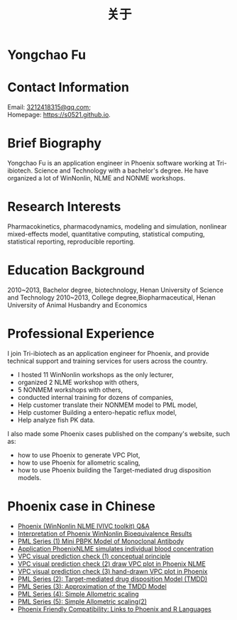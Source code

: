 ﻿---
title: "关于"
slug: "en/vitae"
---
# Yongchao Fu

# Contact Information
Email: 3212418315@qq.com;  
Homepage: https://s0521.github.io.

# Brief Biography
Yongchao Fu is an application engineer in Phoenix software working at Tri-ibiotech. Science and Technology with a bachelor's degree. He have organized a lot of WinNonlin, NLME and NONME workshops. 

# Research Interests
Pharmacokinetics, pharmacodynamics, modeling and simulation, nonlinear mixed-effects model, quantitative computing, statistical computing, statistical reporting, reproducible reporting.

# Education Background
2010~2013, Bachelor degree, biotechnology, Henan University of Science and Technology
2010~2013, College degree,Biopharmaceutical, Henan University of Animal Husbandry and Economics

# Professional Experience
I join Tri-ibiotech as an  application engineer for Phoenix, and provide technical support and training services for users across the country.   
* I hosted 11 WinNonlin workshops as the only lecturer, 
* organized 2 NLME workshop with others,
* 5 NONMEM workshops with others,
* conducted internal training for dozens of companies,
* Help customer translate their NONMEM model to PML model,
* Help customer Building a entero-hepatic reflux model,
* Help analyze fish PK data.

I also made some Phoenix cases published on the company's website, such as:  
* how to use Phoenix to generate VPC Plot,
* how to use Phoenix for allometric scaling,
* how to use Phoenix building the Target-mediated drug disposition models.

# Phoenix case in Chinese
* [Phoenix (WinNonlin NLME IVIVC toolkit) Q&A](http://www.tri-ibiotech.com.cn/Appofcase/n607.html)
* [Interpretation of Phoenix WinNonlin Bioequivalence Results](http://www.tri-ibiotech.com.cn/Appofcase/n683.html)
* [PML Series (1) Mini PBPK Model of Monoclonal Antibody](http://www.tri-ibiotech.com.cn/Appofcase/n691.html)
* [Application PhoenixNLME simulates individual blood concentration](http://www.tri-ibiotech.com.cn/Appofcase/n770.html)
* [VPC visual prediction check (1) conceptual principle](http://www.tri-ibiotech.com.cn/Appofcase/n737.html)
* [VPC visual prediction check (2) draw VPC plot in Phoenix NLME](http://www.tri-ibiotech.com.cn/Appofcase/n738.html)
* [VPC visual prediction check (3) hand-drawn VPC plot in Phoenix](http://www.tri-ibiotech.com.cn/Appofcase/n796.html)
* [PML Series (2): Target-mediated drug disposition Model (TMDD)](http://www.tri-ibiotech.com.cn/Appofcase/n700.html)
* [PML Series (3): Approximation of the TMDD Model](http://www.tri-ibiotech.com.cn/Appofcase/n707.html)
* [PML Series (4): Simple Allometric scaling](http://www.tri-ibiotech.com.cn/Appofcase/n813.html)
* [PML Series (5): Simple Allometric scaling(2)](http://www.tri-ibiotech.com.cn/Appofcase/n840.html)
* [Phoenix Friendly Compatibility: Links to Phoenix and R Languages](http://www.tri-ibiotech.com.cn/Appofcase/n797.html)